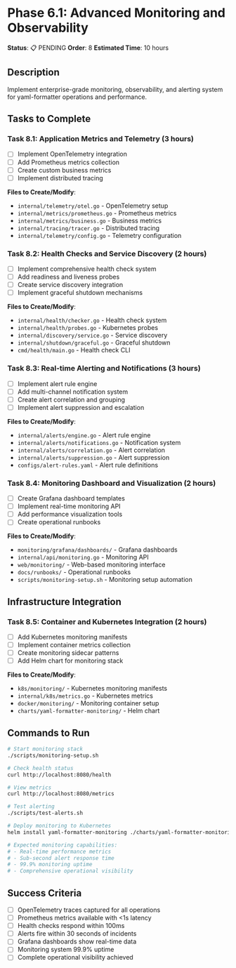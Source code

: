 # Phase 6.1: Advanced Monitoring and Observability

**Status**: 📋 PENDING
**Order**: 8
**Estimated Time**: 10 hours

## Description
Implement enterprise-grade monitoring, observability, and alerting system for yaml-formatter operations and performance.

## Tasks to Complete

### Task 8.1: Application Metrics and Telemetry (3 hours)
- [ ] Implement OpenTelemetry integration
- [ ] Add Prometheus metrics collection
- [ ] Create custom business metrics
- [ ] Implement distributed tracing

**Files to Create/Modify**:
- `internal/telemetry/otel.go` - OpenTelemetry setup
- `internal/metrics/prometheus.go` - Prometheus metrics
- `internal/metrics/business.go` - Business metrics
- `internal/tracing/tracer.go` - Distributed tracing
- `internal/telemetry/config.go` - Telemetry configuration

### Task 8.2: Health Checks and Service Discovery (2 hours)
- [ ] Implement comprehensive health check system
- [ ] Add readiness and liveness probes
- [ ] Create service discovery integration
- [ ] Implement graceful shutdown mechanisms

**Files to Create/Modify**:
- `internal/health/checker.go` - Health check system
- `internal/health/probes.go` - Kubernetes probes
- `internal/discovery/service.go` - Service discovery
- `internal/shutdown/graceful.go` - Graceful shutdown
- `cmd/health/main.go` - Health check CLI

### Task 8.3: Real-time Alerting and Notifications (3 hours)
- [ ] Implement alert rule engine
- [ ] Add multi-channel notification system
- [ ] Create alert correlation and grouping
- [ ] Implement alert suppression and escalation

**Files to Create/Modify**:
- `internal/alerts/engine.go` - Alert rule engine
- `internal/alerts/notifications.go` - Notification system
- `internal/alerts/correlation.go` - Alert correlation
- `internal/alerts/suppression.go` - Alert suppression
- `configs/alert-rules.yaml` - Alert rule definitions

### Task 8.4: Monitoring Dashboard and Visualization (2 hours)
- [ ] Create Grafana dashboard templates
- [ ] Implement real-time monitoring API
- [ ] Add performance visualization tools
- [ ] Create operational runbooks

**Files to Create/Modify**:
- `monitoring/grafana/dashboards/` - Grafana dashboards
- `internal/api/monitoring.go` - Monitoring API
- `web/monitoring/` - Web-based monitoring interface
- `docs/runbooks/` - Operational runbooks
- `scripts/monitoring-setup.sh` - Monitoring setup automation

## Infrastructure Integration

### Task 8.5: Container and Kubernetes Integration (2 hours)
- [ ] Add Kubernetes monitoring manifests
- [ ] Implement container metrics collection
- [ ] Create monitoring sidecar patterns
- [ ] Add Helm chart for monitoring stack

**Files to Create/Modify**:
- `k8s/monitoring/` - Kubernetes monitoring manifests
- `internal/k8s/metrics.go` - Kubernetes metrics
- `docker/monitoring/` - Monitoring container setup
- `charts/yaml-formatter-monitoring/` - Helm chart

## Commands to Run
```bash
# Start monitoring stack
./scripts/monitoring-setup.sh

# Check health status
curl http://localhost:8080/health

# View metrics
curl http://localhost:8080/metrics

# Test alerting
./scripts/test-alerts.sh

# Deploy monitoring to Kubernetes
helm install yaml-formatter-monitoring ./charts/yaml-formatter-monitoring/

# Expected monitoring capabilities:
# - Real-time performance metrics
# - Sub-second alert response time
# - 99.9% monitoring uptime
# - Comprehensive operational visibility
```

## Success Criteria
- [ ] OpenTelemetry traces captured for all operations
- [ ] Prometheus metrics available with <1s latency
- [ ] Health checks respond within 100ms
- [ ] Alerts fire within 30 seconds of incidents
- [ ] Grafana dashboards show real-time data
- [ ] Monitoring system 99.9% uptime
- [ ] Complete operational visibility achieved